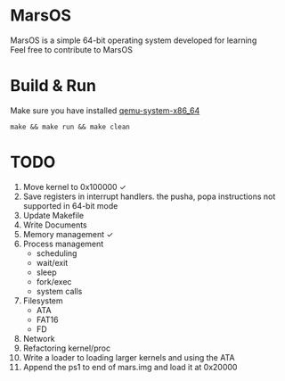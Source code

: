 # MarsOS
MarsOS is a simple 64-bit operating system developed for learning    
Feel free to contribute to MarsOS

# Build & Run   
Make sure you have installed [qemu-system-x86_64](https://archlinux.org/packages/extra/x86_64/qemu)
```console
make && make run && make clean
```

# TODO
1. Move kernel to 0x100000 ✓
2. Save registers in interrupt handlers. the pusha, popa instructions not supported in 64-bit mode
3. Update Makefile   
4. Write Documents
5. Memory management ✓
6. Process management
     - scheduling
     - wait/exit
     - sleep
     - fork/exec
     - system calls
7. Filesystem
     - ATA
     - FAT16
     - FD
8. Network    
9. Refactoring kernel/proc
10. Write a loader to loading larger kernels and using the ATA
11. Append the ps1 to end of mars.img and load it at 0x20000
